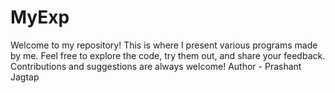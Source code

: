 # MyExp
Welcome to my repository! This is where I present various programs made by me. Feel free to explore the code, try them out, and share your feedback. Contributions and suggestions are always welcome!
Author - Prashant Jagtap